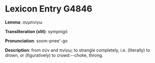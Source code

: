# Lexicon Entry G4846

**Lemma**: συμπνίγω

**Transliteration (xlit)**: sympnígō

**Pronunciation**: soom-pnee'-go

**Description**:
from σύν and πνίγω; to strangle completely, i.e. (literally) to drown, or (figuratively) to crowd:--choke, throng.
